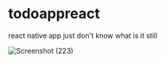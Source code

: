 # todoappreact
react native app just don't know what is it still 

![Screenshot (223)](https://github.com/mayankcodezzz/todoappreact/assets/87845012/9d6e7559-3fb4-4546-bb88-8ec18fd4f927)
